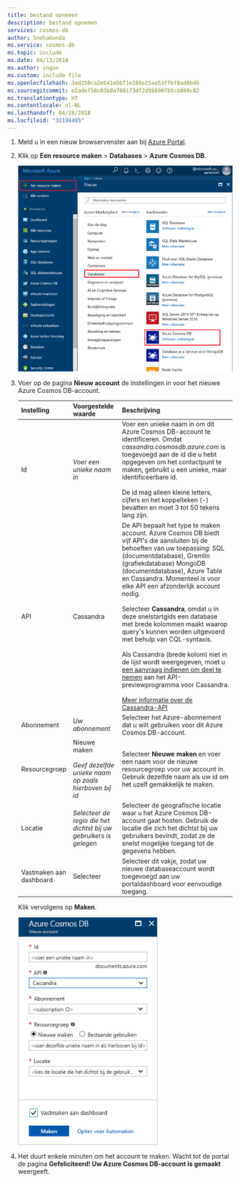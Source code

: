 ```yaml
---
title: bestand opnemen
description: bestand opnemen
services: cosmos-db
author: SnehaGunda
ms.service: cosmos-db
ms.topic: include
ms.date: 04/13/2018
ms.author: sngun
ms.custom: include file
ms.openlocfilehash: 3ad250ca2e641ebbf1e280e25aa53ff6f0ad6bd6
ms.sourcegitcommit: e2adef58c03b0a780173df2d988907b5cb809c82
ms.translationtype: HT
ms.contentlocale: nl-NL
ms.lasthandoff: 04/28/2018
ms.locfileid: "32198495"
---
```

1. Meld u in een nieuw browservenster aan bij [Azure Portal](https://portal.azure.com/).
2. Klik op **Een resource maken** > **Databases** > **Azure Cosmos DB**.
   
   ![Het deelvenster Databases in Azure Portal](./media/cosmos-db-create-dbaccount-cassandra/create-nosql-db-databases-json-tutorial-1.png)

3. Voer op de pagina **Nieuw account** de instellingen in voor het nieuwe Azure Cosmos DB-account. 
 
    Instelling|Voorgestelde waarde|Beschrijving
    ---|---|---
    Id|*Voer een unieke naam in*|Voer een unieke naam in om dit Azure Cosmos DB-account te identificeren. Omdat *cassandra.cosmosdb.azure.com* is toegevoegd aan de id die u hebt opgegeven om het contactpunt te maken, gebruikt u een unieke, maar identificeerbare id.<br><br>De id mag alleen kleine letters, cijfers en het koppelteken (-) bevatten en moet 3 tot 50 tekens lang zijn.
    API|Cassandra|De API bepaalt het type te maken account. Azure Cosmos DB biedt vijf API's die aansluiten bij de behoeften van uw toepassing: SQL (documentdatabase), Gremlin (grafiekdatabase) MongoDB (documentdatabase), Azure Table en Cassandra. Momenteel is voor elke API een afzonderlijk account nodig. <br><br>Selecteer **Cassandra**, omdat u in deze snelstartgids een database met brede kolommen maakt waarop query's kunnen worden uitgevoerd met behulp van CQL-syntaxis.<br><br>Als Cassandra (brede kolom) niet in de lijst wordt weergegeven, moet u [een aanvraag indienen om deel te nemen](../articles/cosmos-db/cassandra-introduction.md#sign-up-now) aan het API-previewprogramma voor Cassandra.<br><br> [Meer informatie over de Cassandra-API](../articles/cosmos-db/cassandra-introduction.md)|
    Abonnement|*Uw abonnement*|Selecteer het Azure-abonnement dat u wilt gebruiken voor dit Azure Cosmos DB-account. 
    Resourcegroep|Nieuwe maken<br><br>*Geef dezelfde unieke naam op zoals hierboven bij id*|Selecteer **Nieuwe maken** en voer een naam voor de nieuwe resourcegroep voor uw account in. Gebruik dezelfde naam als uw id om het uzelf gemakkelijk te maken. 
    Locatie|*Selecteer de regio die het dichtst bij uw gebruikers is gelegen*|Selecteer de geografische locatie waar u het Azure Cosmos DB-account gaat hosten. Gebruik de locatie die zich het dichtst bij uw gebruikers bevindt, zodat ze de snelst mogelijke toegang tot de gegevens hebben.
    Vastmaken aan dashboard | Selecteer | Selecteer dit vakje, zodat uw nieuwe databaseaccount wordt toegevoegd aan uw portaldashboard voor eenvoudige toegang.

    Klik vervolgens op **Maken**.

    ![De pagina Nieuw account voor Azure Cosmos DB](./media/cosmos-db-create-dbaccount-cassandra/azure-cosmos-db-create-new-account.png)

4. Het duurt enkele minuten om het account te maken. Wacht tot de portal de pagina **Gefeliciteerd! Uw Azure Cosmos DB-account is gemaakt** weergeeft.

